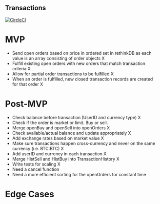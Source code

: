 ## Transactions
[![CircleCI](https://circleci.com/gh/CryptocracyExchange/trade.svg?style=svg)](https://circleci.com/gh/CryptocracyExchange/trade)

# MVP

- Send open orders based on price in ordered set in rethinkDB as each value is an array consisting of order objects X
- Fulfill existing open orders with new orders that match transaction criteria X
- Allow for partial order transactions to be fulfilled X
- When an order is fulfilled, new closed transaction records are created for that order X

# Post-MVP

- Check balance before transaction (UserID and currency type) X
- Check if the order is market or limit. Buy or sell.
- Merge openBuy and openSell into openOrders X
- Check available/actual balance and update appropriately X
- Add exchange rates based on market value X
- Make sure transactions happen cross-currency and never on the same currency (i.e. BTC:BTC) X
- Add userID and currency in each transaction X
- Merge HistSell and HistBuy into TransactionHistory X
- Write tests for scaling X
- Need a cancel function
- Need a more efficient sorting for the openOrders for constant time

# Edge Cases
